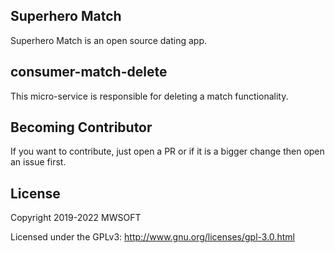 ## Superhero Match
Superhero Match is an open source dating app.

## consumer-match-delete
This micro-service is responsible for deleting a match functionality. 

## Becoming Contributor
If you want to contribute, just open a PR or if it is a bigger change then open an issue first.

## License
Copyright 2019-2022 MWSOFT

Licensed under the GPLv3: http://www.gnu.org/licenses/gpl-3.0.html